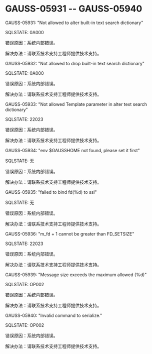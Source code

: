 # GAUSS-05931 -- GAUSS-05940<a name="ZH-CN_TOPIC_0302072623"></a>

GAUSS-05931: "Not allowed to alter built-in text search dictionary"

SQLSTATE: 0A000

错误原因：系统内部错误。

解决办法：请联系技术支持工程师提供技术支持。

GAUSS-05932: "Not allowed to drop built-in text search dictionary"

SQLSTATE: 0A000

错误原因：系统内部错误。

解决办法：请联系技术支持工程师提供技术支持。

GAUSS-05933: "Not allowed Template parameter in alter text search dictionary"

SQLSTATE: 22023

错误原因：系统内部错误。

解决办法：请联系技术支持工程师提供技术支持。

GAUSS-05934: "env $GAUSSHOME not found, please set it first"

SQLSTATE: 无

错误原因：系统内部错误。

解决办法：请联系技术支持工程师提供技术支持。

GAUSS-05935: "failed to bind fd\(%d\) to ssl"

SQLSTATE: 无

错误原因：系统内部错误。

解决办法：请联系技术支持工程师提供技术支持。

GAUSS-05936: "m\_fd + 1 cannot be greater than FD\_SETSIZE"

SQLSTATE: 22023

错误原因：系统内部错误。

解决办法：请联系技术支持工程师提供技术支持。

GAUSS-05939: "Message size exceeds the maximum allowed \(%d\)"

SQLSTATE: OP002

错误原因：系统内部错误。

解决办法：请联系技术支持工程师提供技术支持。

GAUSS-05940: "Invalid command to serialize."

SQLSTATE: OP002

错误原因：系统内部错误。

解决办法：请联系技术支持工程师提供技术支持。

